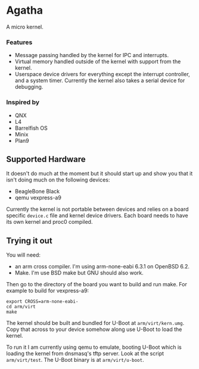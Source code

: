 # Agatha

A micro kernel.

### Features
	
- Message passing handled by the kernel for IPC
  and interrupts.
- Virtual memory handled outside of the kernel
  with support from the kernel.
- Userspace device drivers for everything except
  the interrupt controller, and a system timer.
  Currently the kernel also takes a serial device
  for debugging.

### Inspired by

- QNX
- L4
- Barrelfish OS
- Minix
- Plan9

## Supported Hardware

It doesn't do much at the moment but it should start up and
show you that it isn't doing much on the following devices:

- BeagleBone Black
- qemu vexpress-a9 

Currently the kernel is not portable between devices and
relies on a board specific `device.c` file and kernel
device drivers. Each board
needs to have its own kernel and proc0 compiled.

## Trying it out

You will need:
- an arm cross compiler. I'm using arm-none-eabi
	6.3.1 on OpenBSD 6.2. 
- Make. I'm use BSD make but GNU should also work.

Then go to the directory of the board you want to build
and run make. For example to build for vexpress-a9:

```
export CROSS=arm-none-eabi-
cd arm/virt
make
```

The kernel should be built and bundled for U-Boot
at `arm/virt/kern.umg`. Copy that across to your device
somehow along use U-Boot to load the kernel.

To run it I am currently using qemu to emulate, booting
U-Boot which is loading the kernel from dnsmasq's tftp
server. Look at the script `arm/virt/test`. The U-Boot
binary is at `arm/virt/u-boot`.

